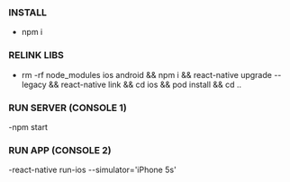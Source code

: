 ### INSTALL 
- npm i

### RELINK LIBS
- rm -rf node_modules ios android &&
  npm i &&
  react-native upgrade --legacy &&
  react-native link &&
  cd ios && pod install && cd ..

### RUN SERVER (CONSOLE 1)
-npm start

### RUN APP (CONSOLE 2)
-react-native run-ios --simulator='iPhone 5s'